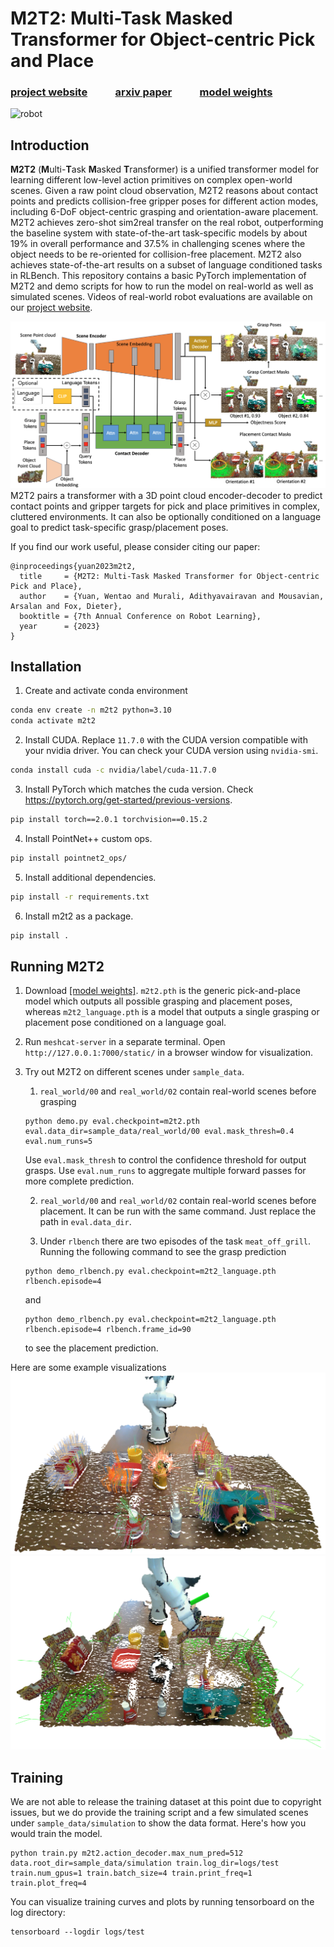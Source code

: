 # M2T2: Multi-Task Masked Transformer for Object-centric Pick and Place
### [project website](https://m2-t2.github.io) &emsp; &emsp; [arxiv paper](https://arxiv.org/abs/2311.00926) &emsp; &emsp; [model weights](https://drive.google.com/drive/folders/1qlvHVi1-Jk4ET-NyHwnqZOxALVy9kTO5)
![robot](figures/real_robot.gif)

## Introduction
**M2T2** (**M**ulti-**T**ask **M**asked **T**ransformer) is a unified transformer model for learning different low-level action primitives on complex open-world scenes. Given a raw point cloud observation, M2T2 reasons about contact points and predicts collision-free gripper poses for different action modes, including 6-DoF object-centric grasping and orientation-aware placement. M2T2 achieves zero-shot sim2real transfer on the real robot, outperforming the baseline system with state-of-the-art task-specific models by about 19% in overall performance and 37.5% in challenging scenes where the object needs to be re-oriented for collision-free placement. M2T2 also achieves state-of-the-art results on a subset of language conditioned tasks in RLBench. This repository contains a basic PyTorch implementation of M2T2 and demo scripts for how to run the model on real-world as well as simulated scenes. Videos of real-world robot evaluations are available on our [project website](https://m2-t2.github.io).

![network](figures/network.png)
M2T2 pairs a transformer with a 3D point cloud encoder-decoder to predict contact points and gripper targets for pick and place primitives in complex, cluttered environments. It can also be optionally conditioned on a language goal to predict task-specific grasp/placement poses.

If you find our work useful, please consider citing our paper:
```
@inproceedings{yuan2023m2t2,
  title     = {M2T2: Multi-Task Masked Transformer for Object-centric Pick and Place},
  author    = {Yuan, Wentao and Murali, Adithyavairavan and Mousavian, Arsalan and Fox, Dieter},
  booktitle = {7th Annual Conference on Robot Learning},
  year      = {2023}
}
```
## Installation
1. Create and activate conda environment
```bash
conda env create -n m2t2 python=3.10
conda activate m2t2
```
2. Install CUDA. Replace `11.7.0` with the CUDA version compatible with your nvidia driver. You can check your CUDA version using `nvidia-smi`.
```bash
conda install cuda -c nvidia/label/cuda-11.7.0
```
3. Install PyTorch which matches the cuda version. Check https://pytorch.org/get-started/previous-versions.
```bash
pip install torch==2.0.1 torchvision==0.15.2
```
4. Install PointNet++ custom ops.
```bash
pip install pointnet2_ops/
```
5. Install additional dependencies.
```bash
pip install -r requirements.txt
```
6. Install m2t2 as a package.
```bash
pip install .
```

## Running M2T2
1. Download [[model weights]](https://drive.google.com/drive/folders/1qlvHVi1-Jk4ET-NyHwnqZOxALVy9kTO5). `m2t2.pth` is the generic pick-and-place model which outputs all possible grasping and placement poses, whereas `m2t2_language.pth` is a model that outputs a single grasping or placement pose conditioned on a language goal.

2. Run `meshcat-server` in a separate terminal. Open `http://127.0.0.1:7000/static/` in a browser window for visualization.

3. Try out M2T2 on different scenes under `sample_data`.
    1. `real_world/00` and `real_world/02` contain real-world scenes before grasping
    ```
    python demo.py eval.checkpoint=m2t2.pth eval.data_dir=sample_data/real_world/00 eval.mask_thresh=0.4 eval.num_runs=5
    ```
    Use `eval.mask_thresh` to control the confidence threshold for output grasps. Use `eval.num_runs` to aggregate multiple forward passes for more complete prediction.

    2. `real_world/00` and `real_world/02` contain real-world scenes before placement. It can be run with the same command. Just replace the path in `eval.data_dir`.

    3. Under `rlbench` there are two episodes of the task `meat_off_grill`. Running the following command to see the grasp prediction
    ```
    python demo_rlbench.py eval.checkpoint=m2t2_language.pth rlbench.episode=4
    ```
    and
    ```
    python demo_rlbench.py eval.checkpoint=m2t2_language.pth rlbench.episode=4 rlbench.frame_id=90
    ```
    to see the placement prediction.

Here are some example visualizations
![pick_demo](figures/pick_demo.png)
![place_demo](figures/place_demo.png)

## Training
We are not able to release the training dataset at this point due to copyright issues, but we do provide the training script and a few simulated scenes under `sample_data/simulation` to show the data format. Here's how you would train the model.
```
python train.py m2t2.action_decoder.max_num_pred=512 data.root_dir=sample_data/simulation train.log_dir=logs/test train.num_gpus=1 train.batch_size=4 train.print_freq=1 train.plot_freq=4
```
You can visualize training curves and plots by running tensorboard on the log directory:
```
tensorboard --logdir logs/test
```